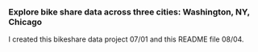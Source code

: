 ### Explore bike share data across three cities: Washington, NY, Chicago
I created this bikeshare data project 07/01 and this README file 08/04.

